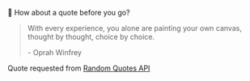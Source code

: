📣 How about a quote before you go?

> With every experience, you alone are painting your own canvas, thought by thought, choice by choice.
>
> <p>- Oprah Winfrey</p>

Quote requested from [Random Quotes API](https://github.com/lukePeavey/quotable)
